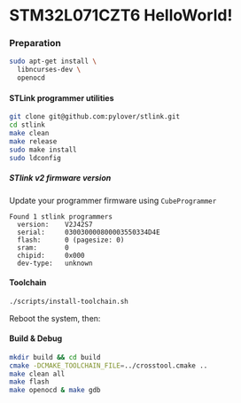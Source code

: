 # STM32L071CZT6 HelloWorld!

### Preparation

```bash
sudo apt-get install \
  libncurses-dev \
  openocd
```

#### STLink programmer utilities

```bash
git clone git@github.com:pylover/stlink.git
cd stlink
make clean
make release
sudo make install
sudo ldconfig
```

##### STlink v2 firmware version

Update your programmer firmware using `CubeProgrammer`

```
Found 1 stlink programmers
  version:    V2J42S7
  serial:     030030000800003550334D4E
  flash:      0 (pagesize: 0)
  sram:       0
  chipid:     0x000
  dev-type:   unknown
```

#### Toolchain

```bash
./scripts/install-toolchain.sh
```

Reboot the system, then:

#### Build & Debug

```bash
mkdir build && cd build
cmake -DCMAKE_TOOLCHAIN_FILE=../crosstool.cmake ..
make clean all
make flash
make openocd & make gdb
```
